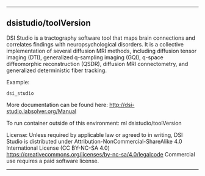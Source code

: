 
----------------------------------
## dsistudio/toolVersion ##
DSI Studio is a tractography software tool that maps brain connections and correlates findings with neuropsychological disorders. It is a collective implementation of several diffusion MRI methods, including diffusion tensor imaging (DTI), generalized q-sampling imaging (GQI), q-space diffeomorphic reconstruction (QSDR), diffusion MRI connectometry, and generalized deterministic fiber tracking.	

Example:
```
dsi_studio 
```

More documentation can be found here: http://dsi-studio.labsolver.org/Manual


To run container outside of this environment: ml dsistudio/toolVersion

License: Unless required by applicable law or agreed to in writing, DSI Studio is distributed under Attribution-NonCommercial-ShareAlike 4.0 International License (CC BY-NC-SA 4.0) https://creativecommons.org/licenses/by-nc-sa/4.0/legalcode Commercial use requires a paid software license.

----------------------------------
